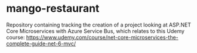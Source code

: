 # mango-restaurant
Repository containing tracking the creation of a project looking at ASP.NET Core Microservices with Azure Service Bus, which relates to this Udemy course: https://www.udemy.com/course/net-core-microservices-the-complete-guide-net-6-mvc/
